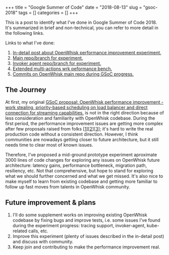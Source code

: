 +++
title = "Google Summer of Code"
date = "2018-08-13"
slug = "gsoc-2018" 
tags = []
categories = []
+++

This is a post to identify what I've done in Google Summer of Code 2018. It's summarized in brief and non-technical, you can refer to more detail in the following links.

Links to what I've done:

1. [In-detail post about OpenWhisk performance improvement experiment.](https://tz70s.github.io/posts/openwhisk-performance-improvement/)
2. [Main repo/branch for experiment.](https://github.com/tz70s/incubator-openwhisk/tree/whisk-future-rebase)
3. [Invoker agent repo/branch for experiment.](https://github.com/tz70s/incubator-openwhisk-deploy-kube/tree/refactor-invoker-agent)
4. [Extended multi-actions wrk peformance bench.](https://github.com/tz70s/whisk-wrk-bench)
5. [Commits on OpenWhisk main repo during GSoC progress.](https://github.com/apache/incubator-openwhisk/commits/master?author=tz70s)

## The Journey

At first, my original [GSoC proposal: OpenWhisk performance improvement - work stealing, priority-based scheduling on load balancer and direct connection for streaming capabilities.](https://summerofcode.withgoogle.com/projects/#5174720182353920) is not in the right direction because of less consideration and familiarity with OpenWhisk codebase. During the first period, the performance improvement issues are getting more complex after few proposals raised from folks [[1](https://cwiki.apache.org/confluence/display/OPENWHISK/OpenWhisk+future+architecture?src=contextnavpagetreemode)][[2](https://cwiki.apache.org/confluence/display/OPENWHISK/Autonomous+Container+Scheduling)][[3](https://cwiki.apache.org/confluence/display/OPENWHISK/Clustered+Singleton+Invoker+for+HA+on+Mesos)]; it's hard to write the real production code without a consistent direction. However, I think communities are nowadays getting closer to future architecture, but it still needs time to clear most of known issues. 

Therefore, I've proposed a mid-ground prototype experiment aproximate 3000 lines of code changes for exploring any issues on OpenWhisk future architecture: latency gains, performance bottleneck, migration path, resiliency, etc. Not that comprehensive, but hope to stand for exploring what we should further concerned and what we get missed. It's also nice to make myself to learn from existing codebase and getting more familiar to follow up fast moves from talents in OpenWhisk community.

## Future improvement & plans
1. I'll do some supplement works on improving existing OpenWhisk codebase by fixing bugs and improve tests, i.e. some issues I've found during the experiment progress: tracing support, invoker-agent, kube-related calls, etc.
2. Improve this experiment (plenty of issues described in the in-detail post) and discuss with community.
3. Keep join and contributing to make the performance improvement real.
